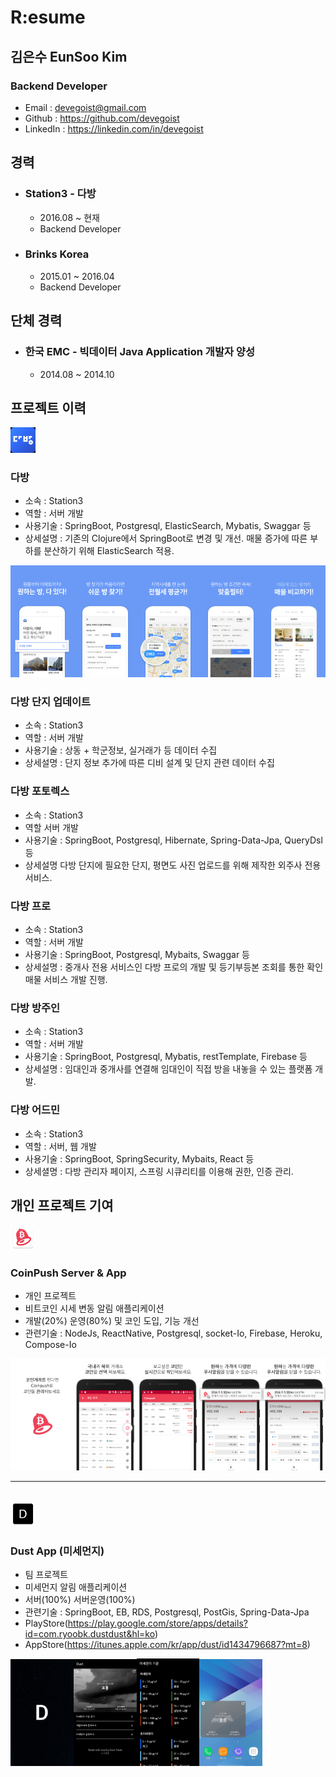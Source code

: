 # R:esume
## 김은수 EunSoo Kim
### Backend Developer
* Email : devegoist@gmail.com
* Github : https://github.com/devegoist
* LinkedIn : https://linkedin.com/in/devegoist

## 경력
* ### Station3 - 다방
    * 2016.08 ~ 현재
    * Backend Developer

* ### Brinks Korea
    * 2015.01 ~ 2016.04
    * Backend Developer

## 단체 경력
* ### 한국 EMC - 빅데이터 Java Application 개발자 양성
    * 2014.08 ~ 2014.10

## 프로젝트 이력
<img src="./resources/dabang bi round.jpg" width="8%" />

### 다방 
* 소속 : Station3
* 역할 : 서버 개발
* 사용기술 : SpringBoot, Postgresql, ElasticSearch, Mybatis, Swaggar 등
* 상세설명 : 기존의 Clojure에서 SpringBoot로 변경 및 개선. 매물 증가에 따른 부하를 분산하기 위해 ElasticSearch 적용.

<img src="./resources/renewal_1.png" width="20%" /><img src="./resources/renewal_2.png" width="20%" /><img src="./resources/renewal_3.png" width="20%" /><img src="./resources/renewal_4.png" width="20%" /><img src="./resources/renewal_5.png" width="20%" />

### 다방 단지 업데이트
* 소속 : Station3
* 역할 : 서버 개발
* 사용기술 : 상동 + 학군정보, 실거래가 등 데이터 수집
* 상세설명 : 단지 정보 추가에 따른 디비 설계 및 단지 관련 데이터 수집

### 다방 포토렉스
* 소속 : Station3
* 역할 서버 개발
* 사용기술 : SpringBoot, Postgresql, Hibernate, Spring-Data-Jpa, QueryDsl 등
* 상세설명 다방 단지에 필요한 단지, 평면도 사진 업로드를 위해 제작한 외주사 전용 서비스.

### 다방 프로
* 소속 : Station3
* 역할 : 서버 개발
* 사용기술 : SpringBoot, Postgresql, Mybaits, Swaggar 등
* 상세설명 : 중개사 전용 서비스인 다방 프로의 개발 및 등기부등본 조회를 통한 확인매물 서비스 개발 진행.

### 다방 방주인
* 소속 : Station3
* 역할 : 서버 개발
* 사용기술 : SpringBoot, Postgresql, Mybatis, restTemplate, Firebase 등
* 상세설명 : 임대인과 중개사를 연결해 임대인이 직접 방을 내놓을 수 있는 플랫폼 개발.

### 다방 어드민
* 소속 : Station3
* 역할 : 서버, 웹 개발
* 사용기술 : SpringBoot, SpringSecurity, Mybaits, React 등
* 상세셜명 : 다방 관리자 페이지, 스프링 시큐리티를 이용해 권한, 인증 관리.


## 개인 프로젝트 기여
<img src="./resources/coinpush_icon.png" width="8%" />

### CoinPush Server & App
* 개인 프로젝트
* 비트코인 시세 변동 알림 애플리케이션
* 개발(20%) 운영(80%) 및 코인 도입, 기능 개선
* 관련기술 : NodeJs, ReactNative, Postgresql, socket-Io, Firebase, Heroku, Compose-Io

<img src="./resources/coinpush_1.png" width="20%" /><img src="./resources/coinpush_2.png" width="20%" /><img src="./resources/coinpush_3.png" width="20%" /><img src="./resources/coinpush_4.png" width="20%" /><img src="./resources/coinpush_5.png" width="20%" />

---

<br />
<img src="./resources/dust_icon.png" width="8%" />

### Dust App (미세먼지)
* 팀 프로젝트
* 미세먼지 알림 애플리케이션
* 서버(100%) 서버운영(100%)
* 관련기술 : SpringBoot, EB, RDS, Postgresql, PostGis, Spring-Data-Jpa
* PlayStore(https://play.google.com/store/apps/details?id=com.ryoobk.dustdust&hl=ko)
* AppStore(https://itunes.apple.com/kr/app/dust/id1434796687?mt=8)

<img src="./resources/dust_1.jpg" width="20%" /><img src="./resources/dust_2.png" width="20%" /><img src="./resources/dust_3.jpg" width="20%" /><img src="./resources/dust_4.jpg" width="20%" />

